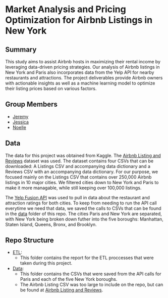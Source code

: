 # Market Analysis and Pricing Optimization for Airbnb Listings in New York

## Summary

This study aims to assist Airbnb hosts in maximizing their rental income by leveraging data-driven pricing strategies. Our analysis of Airbnb listings in New York and Paris also incorporates data from the Yelp API for nearby restaurants and attractions. The project deliverables provide Airbnb owners with actionable insights as well as a machine learning model to optimize their listing prices based on various factors.

## Group Members
- [Jeremy](https://github.com/garris9)
- [Jessica](https://github.com/jhoffmanDEV10)
- [Noelle](https://github.com/nkiesz39)

## Data

The data for this project was obtained from Kaggle. The [Airbnb Listing and Reviews](https://www.kaggle.com/datasets/mysarahmadbhat/airbnb-listings-reviews) dataset was used. The dataset contains four CSVs that can be downloaded: A Listings CSV and accompanying data dictionary and a Reviews CSV with an accompanying data dictionary. For our purpose, we focused mainly on the Listings CSV that contains over 250,000 Airbnb listings in 10 major cities. We filtered cities down to New York and Paris to make it more managable, while still keeping over 100,000 listings. 

The [Yelp Fusion API](https://www.yelp.com/developers/documentation/v3/authentication) was used to pull in data about the restaurant and attraction ratings for both cities. To keep from needing to run the API call everytime we need that data, we saved the calls to CSVs that can be found in the [data](https://github.com/garris9/AirJnJ/tree/main/data) folder of this repo. The cities Paris and New York are separated, with New York being broken down futher into the five boroughs: Manhattan, Staten Island, Queens, Bronx, and Brooklyn.

## Repo Structure
- [ETL](https://github.com/garris9/AirJnJ/tree/main/ETL): 
  - This folder contains the report for the ETL proccesses that were taken during this project.
- [Data](https://github.com/garris9/AirJnJ/tree/main/data):
  - This folder contains the CSVs that were saved from the API calls for Paris and each of the five New York boroughs. 
  - The Airbnb Listing CSV was too large to include on the repo, but can be found at [Airbnb Listing and Reviews](https://www.kaggle.com/datasets/mysarahmadbhat/airbnb-listings-reviews).
